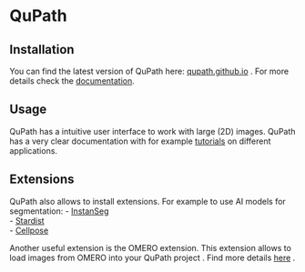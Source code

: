 # QuPath

## Installation
You can find the latest version of QuPath here: [qupath.github.io](https://qupath.github.io/) . For more details check the [documentation](https://qupath.readthedocs.io/en/stable/docs/intro/installation.html).

## Usage
QuPath has a intuitive user interface to work with large (2D) images. QuPath has a very clear documentation with for example [tutorials](https://qupath.readthedocs.io/en/stable/docs/tutorials/index.html) on different applications.

## Extensions
QuPath also allows to install extensions. For example to use AI models for segmentation:
    - [InstanSeg](https://qupath.readthedocs.io/en/stable/docs/deep/instanseg.html)   
    - [Stardist](https://qupath.readthedocs.io/en/stable/docs/deep/stardist.html)   
    - [Cellpose](https://github.com/BIOP/qupath-extension-cellpose)   

Another useful extension is the OMERO extension. This extension allows to load images from OMERO into your QuPath project . Find more details [here](https://qupath.readthedocs.io/en/stable/docs/advanced/omero.html#omero-extension) .
